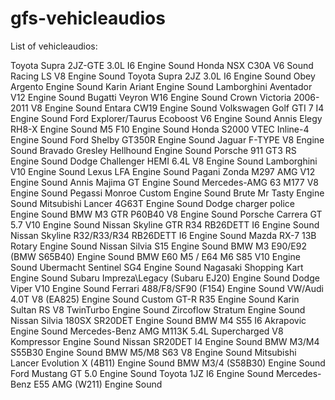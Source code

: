# gfs-vehicleaudios
List of vehicleaudios:

Toyota Supra 2JZ-GTE 3.0L I6 Engine Sound
Honda NSX C30A V6 Sound
Racing LS V8 Engine Sound
Toyota Supra 2JZ 3.0L I6 Engine Sound
Obey Argento Engine Sound
Karin Ariant Engine Sound
Lamborghini Aventador V12 Engine Sound
Bugatti Veyron W16 Engine Sound
Crown Victoria 2006-2011 V8 Engine Sound
Entara CW19 Engine Sound
Volkswagen Golf GTI 7 I4 Engine Sound
Ford Explorer/Taurus Ecoboost V6 Engine Sound
Annis Elegy RH8-X Engine Sound
M5 F10 Engine Sound
Honda S2000 VTEC Inline-4 Engine Sound
Ford Shelby GT350R Engine Sound 
Jaguar F-TYPE V8 Engine Sound
Bravado Gresley Hellhound Engine Sound
Porsche 911 GT3 RS Engine Sound
Dodge Challenger HEMI 6.4L V8 Engine Sound
Lamborghini V10 Engine Sound
Lexus LFA Engine Sound
Pagani Zonda M297 AMG V12 Engine Sound
Annis Majima GT Engine Sound
Mercedes-AMG 63 M177 V8 Engine Sound
Pegassi Monroe Custom Engine Sound
Brute Mr Tasty Engine Sound
Mitsubishi Lancer 4G63T Engine Sound
Dodge charger police Engine Sound
BMW M3 GTR P60B40 V8 Engine Sound 
Porsche Carrera GT 5.7 V10 Engine Sound
Nissan Skyline GTR R34 RB26DETT I6 Engine Sound
Nissan Skyline R32/R33/R34 RB26DETT I6 Engine Sound
Mazda RX-7 13B Rotary Engine Sound
Nissan Silvia S15 Engine Sound
BMW M3 E90/E92 (BMW S65B40) Engine Sound
BMW E60 M5 / E64 M6 S85 V10 Engine Sound
Ubermacht Sentinel SG4 Engine Sound
Nagasaki Shopping Kart Engine Sound
Subaru Impreza\Legacy (Subaru EJ20) Engine Sound
Dodge Viper V10 Engine Sound
Ferrari 488/F8/SF90 (F154) Engine Sound
VW/Audi 4.0T V8 (EA825) Engine Sound
Custom GT-R R35 Engine Sound
Karin Sultan RS V8 TwinTurbo Engine Sound
Zircoflow Stratum Engine Sound
Nissan Silvia 180SX SR20DET Engine Sound
BMW M4 S55 I6 Akrapovic Engine Sound
Mercedes-Benz AMG M113K 5.4L Supercharged V8 Kompressor Engine Sound
Nissan SR20DET I4 Engine Sound
BMW M3/M4 S55B30 Engine Sound
BMW M5/M8 S63 V8 Engine Sound
Mitsubishi Lancer Evolution X (4B11) Engine Sound
BMW M3/4 (S58B30) Engine Sound
Ford Mustang GT 5.0 Engine Sound
Toyota 1JZ I6 Engine Sound
Mercedes-Benz E55 AMG (W211) Engine Sound
